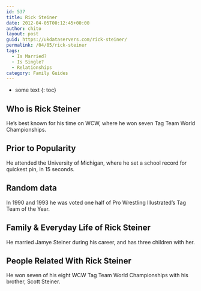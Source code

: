 ```yaml
---
id: 537
title: Rick Steiner
date: 2012-04-05T00:12:45+00:00
author: chito
layout: post
guid: https://ukdataservers.com/rick-steiner/
permalink: /04/05/rick-steiner
tags:
  - Is Married?
  - Is Single?
  - Relationships
category: Family Guides
---
```


* some text
{: toc}
          
          
## Who is  Rick Steiner
                  
                  
                  
He&#8217;s best known for his time on WCW, where he won seven Tag Team World Championships.
                  
                
                
                
## Prior to Popularity 
                  
                  
                  
He attended the University of Michigan, where he set a school record for quickest pin, in 15 seconds.
                  
                
                
                
## Random data 
                  
                  
                  
In 1990 and 1993 he was voted one half of Pro Wrestling Illustrated&#8217;s Tag Team of the Year.
                  
                
                
                
## Family & Everyday Life of Rick Steiner
                  
                  
                  
He married Jamye Steiner during his career, and has three children with her.
                  
                
                
                
## People Related With  Rick Steiner
                  
                  
                  
He won seven of his eight WCW Tag Team World Championships with his brother, Scott Steiner.
                  
                
              
            
          
          
          
    
    
  
